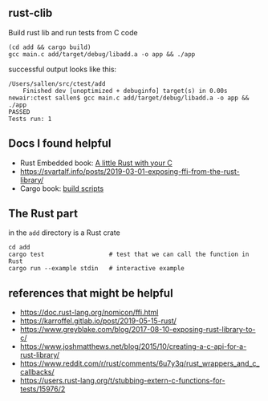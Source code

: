 ## rust-clib 

Build rust lib and run tests from C code
```
(cd add && cargo build)
gcc main.c add/target/debug/libadd.a -o app && ./app
```

successful output looks like this:
```
/Users/sallen/src/ctest/add
    Finished dev [unoptimized + debuginfo] target(s) in 0.00s
newair:ctest sallen$ gcc main.c add/target/debug/libadd.a -o app && ./app
PASSED
Tests run: 1
```



## Docs I found helpful

* Rust Embedded book: [A little Rust with your C](https://rust-embedded.github.io/book/interoperability/rust-with-c.html)
* https://svartalf.info/posts/2019-03-01-exposing-ffi-from-the-rust-library/
* Cargo book: [build scripts](https://doc.rust-lang.org/cargo/reference/build-scripts.html)

## The Rust part

in the `add` directory is a Rust crate

```
cd add
cargo test                  # test that we can call the function in Rust
cargo run --example stdin   # interactive example
```

## references that might be helpful

* https://doc.rust-lang.org/nomicon/ffi.html
* https://karroffel.gitlab.io/post/2019-05-15-rust/
* https://www.greyblake.com/blog/2017-08-10-exposing-rust-library-to-c/
* https://www.joshmatthews.net/blog/2015/10/creating-a-c-api-for-a-rust-library/
* https://www.reddit.com/r/rust/comments/6u7y3q/rust_wrappers_and_c_callbacks/
* https://users.rust-lang.org/t/stubbing-extern-c-functions-for-tests/15976/2
